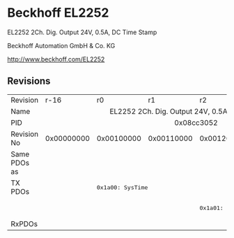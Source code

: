 # Beckhoff EL2252

EL2252 2Ch. Dig. Output 24V, 0.5A, DC Time Stamp

Beckhoff Automation GmbH & Co. KG

http://www.beckhoff.com/EL2252

## Revisions
<table>
<tr >
<td>Revision</td>
<td>r-16</td>
<td>r0</td>
<td>r1</td>
<td>r2</td>
<td>r3</td>
<td>r4</td>
</tr>
<tr >
<td>Name</td>
<td colspan=6 align="center">EL2252 2Ch. Dig. Output 24V, 0.5A, DC Time Stamp</td>
</tr>
<tr >
<td>PID</td>
<td colspan=6 align="center">0x08cc3052</td>
</tr>
<tr >
<td>Revision No</td>
<td>0x00000000</td>
<td>0x00100000</td>
<td>0x00110000</td>
<td>0x00120000</td>
<td>0x00130000</td>
<td>0x00140000</td>
</tr>
<tr >
<td>Same PDOs as</td>
<td colspan=6 align="center"></td>
</tr>
<tr class="txpdo">
<td rowspan=2 valign=top>TX PDOs</td>
<td></td>
<td colspan=5 align="left"><pre>0x1a00: SysTime</pre></td>
<td></td>
</tr>
<tr class="txpdo">
<td colspan=3 align="left"></td>
<td colspan=3 align="left"><pre>0x1a01: Feedback</pre></td>
</tr>
<tr >
<td>RxPDOs</td>
<td colspan=6 align="left"></td>
</tr>
</table>
